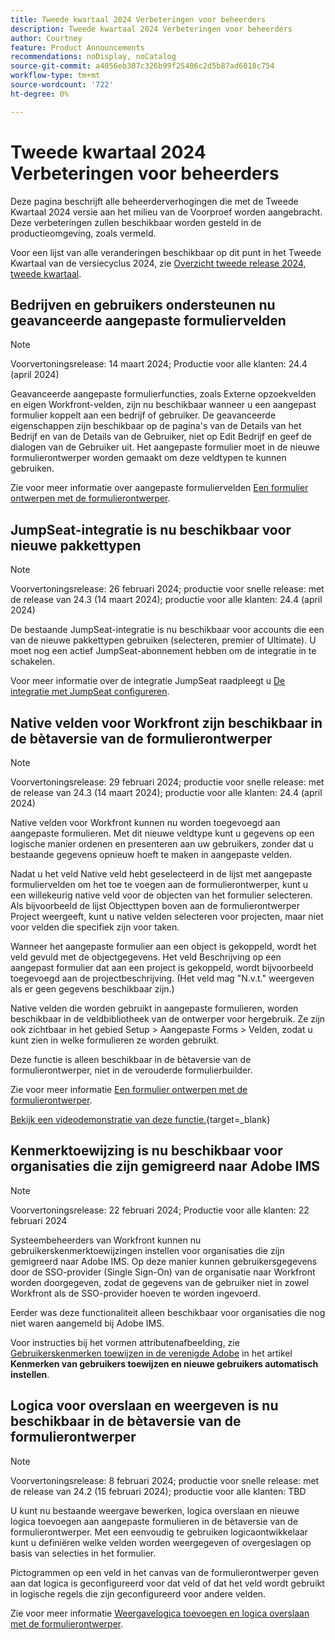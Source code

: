 ```yaml
---
title: Tweede kwartaal 2024 Verbeteringen voor beheerders
description: Tweede kwartaal 2024 Verbeteringen voor beheerders
author: Courtney
feature: Product Announcements
recommendations: noDisplay, noCatalog
source-git-commit: a4056eb307c326b99f25406c2d5b87ad6018c754
workflow-type: tm+mt
source-wordcount: '722'
ht-degree: 0%

---
```


# Tweede kwartaal 2024 Verbeteringen voor beheerders

Deze pagina beschrijft alle beheerderverhogingen die met de Tweede Kwartaal 2024 versie aan het milieu van de Voorproef worden aangebracht. Deze verbeteringen zullen beschikbaar worden gesteld in de productieomgeving, zoals vermeld.

Voor een lijst van alle veranderingen beschikbaar op dit punt in het Tweede Kwartaal van de versiecyclus 2024, zie [Overzicht tweede release 2024, tweede kwartaal](/help/quicksilver/product-announcements/product-releases/24-q2-release-activity/24-q2-release-overview.md).

## Bedrijven en gebruikers ondersteunen nu geavanceerde aangepaste formuliervelden

>[!NOTE]
>
>Voorvertoningsrelease: 14 maart 2024; Productie voor alle klanten: 24.4 (april 2024)

Geavanceerde aangepaste formulierfuncties, zoals Externe opzoekvelden en eigen Workfront-velden, zijn nu beschikbaar wanneer u een aangepast formulier koppelt aan een bedrijf of gebruiker. De geavanceerde eigenschappen zijn beschikbaar op de pagina&#39;s van de Details van het Bedrijf en van de Details van de Gebruiker, niet op Edit Bedrijf en geef de dialogen van de Gebruiker uit. Het aangepaste formulier moet in de nieuwe formulierontwerper worden gemaakt om deze veldtypen te kunnen gebruiken.

Zie voor meer informatie over aangepaste formuliervelden [Een formulier ontwerpen met de formulierontwerper](/help/quicksilver/administration-and-setup/customize-workfront/create-manage-custom-forms/form-designer/design-a-form/design-a-form.md).

## JumpSeat-integratie is nu beschikbaar voor nieuwe pakkettypen

>[!NOTE]
>
>Voorvertoningsrelease: 26 februari 2024; productie voor snelle release: met de release van 24.3 (14 maart 2024); productie voor alle klanten: 24.4 (april 2024)

De bestaande JumpSeat-integratie is nu beschikbaar voor accounts die een van de nieuwe pakkettypen gebruiken (selecteren, premier of Ultimate). U moet nog een actief JumpSeat-abonnement hebben om de integratie in te schakelen.

Voor meer informatie over de integratie JumpSeat raadpleegt u [De integratie met JumpSeat configureren](/help/quicksilver/administration-and-setup/configure-integrations/configure-jumpseat.md).

## Native velden voor Workfront zijn beschikbaar in de bètaversie van de formulierontwerper

>[!NOTE]
>
>Voorvertoningsrelease: 29 februari 2024; productie voor snelle release: met de release van 24.3 (14 maart 2024); productie voor alle klanten: 24.4 (april 2024)

Native velden voor Workfront kunnen nu worden toegevoegd aan aangepaste formulieren. Met dit nieuwe veldtype kunt u gegevens op een logische manier ordenen en presenteren aan uw gebruikers, zonder dat u bestaande gegevens opnieuw hoeft te maken in aangepaste velden.

Nadat u het veld Native veld hebt geselecteerd in de lijst met aangepaste formuliervelden om het toe te voegen aan de formulierontwerper, kunt u een willekeurig native veld voor de objecten van het formulier selecteren. Als bijvoorbeeld de lijst Objecttypen boven aan de formulierontwerper Project weergeeft, kunt u native velden selecteren voor projecten, maar niet voor velden die specifiek zijn voor taken.

Wanneer het aangepaste formulier aan een object is gekoppeld, wordt het veld gevuld met de objectgegevens. Het veld Beschrijving op een aangepast formulier dat aan een project is gekoppeld, wordt bijvoorbeeld toegevoegd aan de projectbeschrijving. (Het veld mag &quot;N.v.t.&quot; weergeven als er geen gegevens beschikbaar zijn.)

Native velden die worden gebruikt in aangepaste formulieren, worden beschikbaar in de veldbibliotheek van de ontwerper voor hergebruik. Ze zijn ook zichtbaar in het gebied Setup > Aangepaste Forms > Velden, zodat u kunt zien in welke formulieren ze worden gebruikt.

Deze functie is alleen beschikbaar in de bètaversie van de formulierontwerper, niet in de verouderde formulierbuilder.

Zie voor meer informatie [Een formulier ontwerpen met de formulierontwerper](/help/quicksilver/administration-and-setup/customize-workfront/create-manage-custom-forms/form-designer/design-a-form/design-a-form.md).

[Bekijk een videodemonstratie van deze functie.](https://video.tv.adobe.com/v/3427702/){target=_blank}

## Kenmerktoewijzing is nu beschikbaar voor organisaties die zijn gemigreerd naar Adobe IMS

>[!NOTE]
>
>Voorvertoningsrelease: 22 februari 2024; Productie voor alle klanten: 22 februari 2024

Systeembeheerders van Workfront kunnen nu gebruikerskenmerktoewijzingen instellen voor organisaties die zijn gemigreerd naar Adobe IMS. Op deze manier kunnen gebruikersgegevens door de SSO-provider (Single Sign-On) van de organisatie naar Workfront worden doorgegeven, zodat de gegevens van de gebruiker niet in zowel Workfront als de SSO-provider hoeven te worden ingevoerd.

Eerder was deze functionaliteit alleen beschikbaar voor organisaties die nog niet waren aangemeld bij Adobe IMS.

Voor instructies bij het vormen attributenafbeelding, zie [Gebruikerskenmerken toewijzen in de verenigde Adobe](/help/quicksilver/administration-and-setup/add-users/create-and-manage-users/map-user-attributes.md#map-user-attributes-in-the-adobe-unified-experience) in het artikel **Kenmerken van gebruikers toewijzen en nieuwe gebruikers automatisch instellen**.

## Logica voor overslaan en weergeven is nu beschikbaar in de bètaversie van de formulierontwerper

>[!NOTE]
>
>Voorvertoningsrelease: 8 februari 2024; productie voor snelle release: met de release van 24.2 (15 februari 2024); productie voor alle klanten: TBD

U kunt nu bestaande weergave bewerken, logica overslaan en nieuwe logica toevoegen aan aangepaste formulieren in de bètaversie van de formulierontwerper. Met een eenvoudig te gebruiken logicaontwikkelaar kunt u definiëren welke velden worden weergegeven of overgeslagen op basis van selecties in het formulier.

Pictogrammen op een veld in het canvas van de formulierontwerper geven aan dat logica is geconfigureerd voor dat veld of dat het veld wordt gebruikt in logische regels die zijn geconfigureerd voor andere velden.

Zie voor meer informatie [Weergavelogica toevoegen en logica overslaan met de formulierontwerper](/help/quicksilver/administration-and-setup/customize-workfront/create-manage-custom-forms/form-designer/design-a-form/display-skip-logic-form-designer.md).